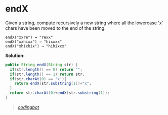 # endX

Given a string, compute recursively a new string where all the lowercase 'x' chars have been moved to the end of the string.

```
endX("xxre") → "rexx"
endX("xxhixx") → "hixxxx"
endX("xhixhix") → "hihixxx"
```

**Solution:**

```java
public String endX(String str) {
  if(str.length() == 0) return "";
  if(str.length() == 1) return str;
  if(str.charAt(0) == 'x'){
    return endX(str.substring(1))+"x";
  }
  return str.charAt(0)+endX(str.substring(1));
}
```

> _[codingbat](https://codingbat.com/prob/p105722)_